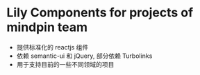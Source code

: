 # Lily Components for projects of mindpin team

- 提供标准化的 reactjs 组件
- 依赖 semantic-ui 和 jQuery, 部分依赖 Turbolinks
- 用于支持目前的一些不同领域的项目